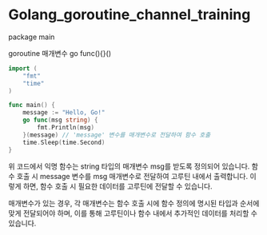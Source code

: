 # Golang_goroutine_channel_training
package main


goroutine 매개변수 go func(){}()
```go
import (
	"fmt"
	"time"
)

func main() {
	message := "Hello, Go!"
	go func(msg string) {
		fmt.Println(msg)
	}(message) // 'message' 변수를 매개변수로 전달하여 함수 호출
	time.Sleep(time.Second)
}
```
위 코드에서 익명 함수는 string 타입의 매개변수 msg를 받도록 정의되어 있습니다. 함수 호출 시 message 변수를 msg 매개변수로 전달하여 고루틴 내에서 출력합니다. 이렇게 하면, 함수 호출 시 필요한 데이터를 고루틴에 전달할 수 있습니다.

매개변수가 있는 경우, 각 매개변수는 함수 호출 시에 함수 정의에 명시된 타입과 순서에 맞게 전달되어야 하며, 이를 통해 고루틴이나 함수 내에서 추가적인 데이터를 처리할 수 있습니다.